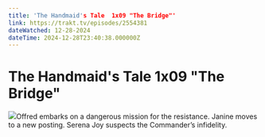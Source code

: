 ```yaml
---
title: 'The Handmaid's Tale  1x09 "The Bridge"' 
link: https://trakt.tv/episodes/2554381
dateWatched: 12-28-2024
dateTime: 2024-12-28T23:40:38.000000Z
---
```

# The Handmaid's Tale  1x09 "The Bridge"

![](https://walter-r2.trakt.tv/images/episodes/002/554/381/screenshots/thumb/a28e794bcc.jpg)Offred embarks on a dangerous mission for the resistance. Janine moves to a new posting. Serena Joy suspects the Commander’s infidelity.
